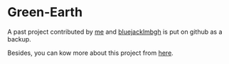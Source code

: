 # Green-Earth

A past project contributed by [me](https://github.com/imprld01) and [bluejacklmbgh](https://github.com/bluejacklmbgh) is put on github as a backup.

Besides, you can kow more about this project from [here](https://github.com/imprld01/Green-Earth/blob/master/readme/00257111%2B00257112.pdf).
